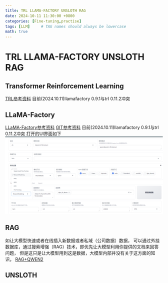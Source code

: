 ```yaml
---
title: TRL LLAMA-FACTORY UNSLOTH RAG
date: 2024-10-11 11:30:00 +0800
categories: [Fine-tuning,practise]
tags: [LLM]     # TAG names should always be lowercase
math: true
---
```


# TRL LLAMA-FACTORY UNSLOTH RAG



## Transformer Reinforcement Learning
[TRL参考资料](https://github.com/huggingface/trl)
目前(2024.10.11)llamafactory 0.9.1与trl 0.11.2冲突


## LLaMA-Factory
[LLaMA-Factory参考资料](https://github.com/hiyouga/LLaMA-Factory)
[GIT参考资料](https://github.com/InternLM/Tutorial/tree/camp3/docs/L0/Git)
目前(2024.10.11)llamafactory 0.9.1与trl 0.11.2冲突
打开的UI界面如下
![LLAMA-FACTORY_UI.png](../assets/LLM/LLAMA-FACTORY_UI.png "LLAMA-FACTORY_UI")

## RAG
如让大模型快速或者在线插入新数据或者私域（公司数据）数据，
可以通过外挂数据库，通过搜索增强（RAG）技术，即优先让大模型利用你提供的文档来回答问题，
但是这只是让大模型用到这是数据，大模型内部并没有关于这方面的知识。
[RAG+QWEN2](https://www.youtube.com/watch?v=d9o2QU7gdu8)

## UNSLOTH


